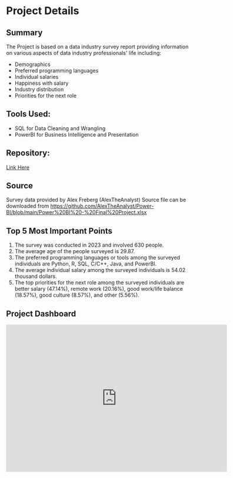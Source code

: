 # Project Details

## Summary
The Project is based on a data industry survey report providing information on various aspects of data industry professionals' life including: 
* Demographics 
* Preferred programming languages 
* Individual salaries 
* Happiness with salary
* Industry distribution 
* Priorities for the next role


## Tools Used:
* SQL for Data Cleaning and Wrangling
* PowerBI for Business Intelligence and Presentation


## Repository:
[Link Here](https://github.com/osoisi/survey_project_data_industry)


## Source
Survey data provided by Alex Freberg (AlexTheAnalyst)
Source file can be downloaded from https://github.com/AlexTheAnalyst/Power-BI/blob/main/Power%20BI%20-%20Final%20Project.xlsx


## Top 5 Most Important Points
1. The survey was conducted in 2023 and involved 630 people. ​
2. The average age of the people surveyed is 29.87. ​
3. The preferred programming languages or tools among the surveyed individuals are Python, R, SQL, C/C++, Java, and PowerBI. ​
4. The average individual salary among the surveyed individuals is 54.02 thousand dollars. ​
5. The top priorities for the next role among the surveyed individuals are better salary (47.14%), remote work (20.16%), good work/life balance (18.57%), good culture (8.57%), and other (5.56%). ​

## Project Dashboard
<iframe title="Data Industry Survey" width="600" height="400" src="https://app.powerbi.com/view?r=eyJrIjoiOWJiMjU2MTEtNmUyYy00ZWFlLTk4ZmMtY2JmMDEzNzM1MWY0IiwidCI6IjliNGE1Yjc1LTE5N2ItNGNkMS1hNTQwLTg5YWRjMTQxYWYxMCJ9" frameborder="0" allowFullScreen="true"></iframe>
